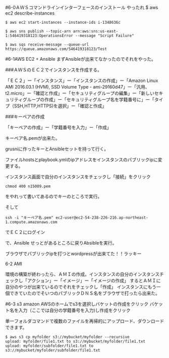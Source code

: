 #6-0ＡＷＳコマンドラインインターフェースのインストール
やったれ
    $ aws ec2 describe-instances

    $ aws ec2 start-instances --instance-ids i-1348636c

    $ aws sns publish --topic-arn arn:aws:sns:us-east-1:546419318123:OperationsError --message "Script Failure"

    $ aws sqs receive-message --queue-url https://queue.amazonaws.com/546419318123/Test


#6-1AWS EC2 + Ansible
まずAnsibleが出来てなかったのでそれをやった。


###ＡＷＳのＥＣ２でインスタンスを作成する。


「ＥＣ２」ー「インスタンス」ー「インスタンスの作成」ー「Amazon Linux AMI 2016.03.1 (HVM), SSD Volume Type - ami-29160d47」ー「汎用、t2.micro」ー「確認と作成」ー「セキュリティグループの編集」ー「新しいセキュリティグループの作成」ー「セキュリティグループ名を学籍番号に」ー「タイプ（SSH,HTTP,HTTPS)を選択」ー「確認と作成」


###キーペアの作成



「キーペアの作成」ー「学籍番号を入力」ー「作成」

キーペア名.pemが出来た。

grusniに作ったキーとAnsibleセットを持って行く。

ファイルhostsとplaybook.ymlのipアドレスをインスタンスのパブリックipに変更する。

インスタンス画面で自分のインスタンスをチェックし「接続」をクリック

    chmod 400 n15009.pem

をやれって書いてあるのでキーのところで実行。

そして

    ssh -i "キーペア名.pem" ec2-user@ec2-54-238-226-216.ap-northeast-1.compute.amazonaws.com

でＥＣ２にログイン

で、Ansible せっとがあるところに戻りAbsibleを実行。

ブラウザでパブリックipを打つとwordpressが出来てた！！ラッキー


6-2 AMI

環境の構築が終わったら、ＡＭＩの作成。インスタンスの自分のインスタンスチェックし「アクション」ー「イメージ」ー「イメージの作成」
するとＡＭＩに自分のやつが出来ているのでそれをチェックし「作成」
インスタンスにもう一個できていたのでそいつのパブリックＤＮＳ名をブラウザで打ったら出来た。

#6-3 s3
amazon AWSのホームでs3を選択しバケットの作成をクリック
バケット名を入力（ここでは自分の学籍番号を入力)し作成をクリック

単一フォルダコマンドで複数のファイルを再帰的にアップロード、ダウンロードできます。

    $ aws s3 cp myfolder s3://mybucket/myfolder --recursive
    upload: myfolder/file1.txt to s3://mybucket/myfolder/file1.txt
    upload: myfolder/subfolder/file1.txt to s3://mybucket/myfolder/subfolder/file1.txt


